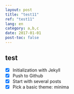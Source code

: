 ```yaml
---
layout: post
title: "test11"
ref: "test11"
lang: en
category: a,b,c
date: 2017-01-01
post-toc: false
---
```


## test
- [X] Initialization with Jekyll
- [X] Push to Github
- [X] Start with several posts
- [X] Pick a basic theme: minima
